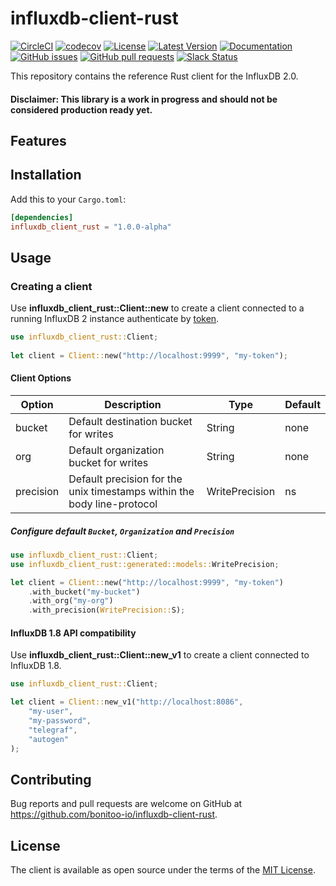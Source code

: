 # influxdb-client-rust

[![CircleCI](https://circleci.com/gh/bonitoo-io/influxdb-client-rust.svg?style=svg)](https://circleci.com/gh/bonitoo-io/influxdb-client-rust)
[![codecov](https://codecov.io/gh/bonitoo-io/influxdb-client-rust/branch/master/graph/badge.svg)](https://codecov.io/gh/bonitoo-io/influxdb-client-rust)
[![License](https://img.shields.io/github/license/bonitoo-io/influxdb-client-rust.svg)](https://github.com/bonitoo-io/influxdb-client-rust/blob/master/LICENSE)
[![Latest Version](https://img.shields.io/crates/v/influxdb_client_rust.svg)](https://crates.io/crates/influxdb_client_rust)
[![Documentation](https://docs.rs/influxdb_client_rust/badge.svg)](https://docs.rs/influxdb_client_rust)
[![GitHub issues](https://img.shields.io/github/issues-raw/bonitoo-io/influxdb-client-rust.svg)](https://github.com/bonitoo-io/influxdb-client-rust/issues)
[![GitHub pull requests](https://img.shields.io/github/issues-pr-raw/bonitoo-io/influxdb-client-rust.svg)](https://github.com/bonitoo-io/influxdb-client-rust/pulls)
[![Slack Status](https://img.shields.io/badge/slack-join_chat-white.svg?logo=slack&style=social)](https://www.influxdata.com/slack)

This repository contains the reference Rust client for the InfluxDB 2.0.

#### Disclaimer: This library is a work in progress and should not be considered production ready yet.

## Features

## Installation

Add this to your `Cargo.toml`:

```toml
[dependencies]
influxdb_client_rust = "1.0.0-alpha"
```

## Usage

### Creating a client

Use **influxdb_client_rust::Client::new** to create a client connected to a running InfluxDB 2 instance authenticate by [token](https://v2.docs.influxdata.com/v2.0/security/tokens/).

```rust
use influxdb_client_rust::Client;
 
let client = Client::new("http://localhost:9999", "my-token");
```

#### Client Options

| Option | Description | Type | Default |
|---|---|---|---|
| bucket | Default destination bucket for writes | String | none |
| org | Default organization bucket for writes | String | none |
| precision | Default precision for the unix timestamps within the body line-protocol | WritePrecision | ns |

##### Configure default `Bucket`, `Organization` and `Precision`

```rust
use influxdb_client_rust::Client;
use influxdb_client_rust::generated::models::WritePrecision;

let client = Client::new("http://localhost:9999", "my-token")
    .with_bucket("my-bucket")
    .with_org("my-org")
    .with_precision(WritePrecision::S);
```

#### InfluxDB 1.8 API compatibility

Use **influxdb_client_rust::Client::new_v1** to create a client connected to InfluxDB 1.8.

```rust
use influxdb_client_rust::Client;

let client = Client::new_v1("http://localhost:8086", 
    "my-user", 
    "my-password", 
    "telegraf", 
    "autogen"
);
```

## Contributing

Bug reports and pull requests are welcome on GitHub at https://github.com/bonitoo-io/influxdb-client-rust.

## License

The client is available as open source under the terms of the [MIT License](https://opensource.org/licenses/MIT).
